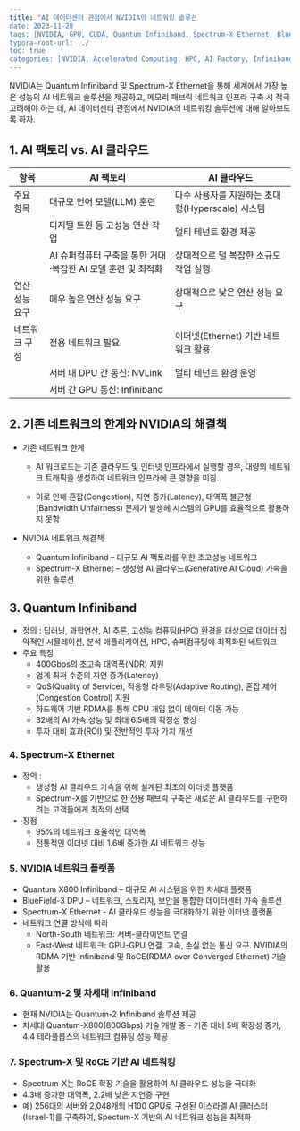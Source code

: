 ```yaml
---
title: "AI 데이터센터 관점에서 NVIDIA의 네트워킹 솔루션
date: 2023-11-28
tags: [NVIDIA, GPU, CUDA, Quantum Infiniband, Spectrum-X Ethernet, BlueField-3 DPU, RoCE]
typora-root-url: ../
toc: true
categories: [NVIDIA, Accelerated Computing, HPC, AI Factory, Infiniband, Spectrum-X Ethernet]
---
```


NVIDIA는 Quantum Infiniband 및 Spectrum-X Ethernet을 통해 세계에서 가장 높은 성능의 AI 네트워크 솔루션을 제공하고, 메모리 패브릭 네트워크 인프라 구축 시 적극 고려해야 하는 데, AI 데이터센터 관점에서 NVIDIA의 네트워킹 솔루션에 대해 알아보도록 하자. 



## 1. **AI 팩토리 vs. AI 클라우드**

| 항목           | AI 팩토리                                                    | AI 클라우드                                      |
| -------------- | ------------------------------------------------------------ | ------------------------------------------------ |
| 주요 항목      | 대규모 언어 모델(LLM) 훈련                                   | 다수 사용자를 지원하는 초대형(Hyperscale) 시스템 |
|                | 디지털 트윈 등 고성능 연산 작업                              | 멀티 테넌트 환경 제공                            |
|                | AI 슈퍼컴퓨터 구축을 통한 거대·복잡한 AI 모델 훈련 및 최적화 | 상대적으로 덜 복잡한 소규모 작업 실행            |
| 연산 성능 요구 | 매우 높은 연산 성능 요구                                     | 상대적으로 낮은 연산 성능 요구                   |
| 네트워크 구성  | 전용 네트워크 필요                                           | 이더넷(Ethernet) 기반 네트워크 활용              |
|                | 서버 내 DPU 간 통신: NVLink                                  | 멀티 테넌트 환경 운영                            |
|                | 서버 간 GPU 통신: Infiniband                                 |                                                  |



##  2. 기존 네트워크의 한계와 NVIDIA의 해결책

* 기존 네트워크 한계

  - AI 워크로드는 기존 클라우드 및 인터넷 인프라에서 실행할 경우, 대량의 네트워크 트래픽을 생성하여 네트워크 인프라에 큰 영향을 미침.

  - 이로 인해 혼잡(Congestion), 지연 증가(Latency), 대역폭 불균형(Bandwidth Unfairness) 문제가 발생헤 시스템의 GPU를 효율적으로 활용하지 못함

* NVIDIA 네트워크 해결책

  * Quantum Infiniband – 대규모 AI 팩토리를 위한 초고성능 네트워크
  * Spectrum-X Ethernet – 생성형 AI 클라우드(Generative AI Cloud) 가속을 위한 솔루션

##  3. Quantum Infiniband

* 정의 : 딥러닝, 과학연산, AI 추론, 고성능 컴퓨팅(HPC) 환경을 대상으로 데이터 집약적인 시뮬레이션, 분석 애플리케이션, HPC, 슈퍼컴퓨팅에 최적화된 네트워크
* 주요 특징
  - 400Gbps의 초고속 대역폭(NDR) 지원
  - 업계 최저 수준의 지연 증가(Latency)
  - QoS(Quality of Service), 적응형 라우팅(Adaptive Routing), 혼잡 제어(Congestion Control) 지원
  - 하드웨어 기반 RDMA를 통해 CPU 개입 없이 데이터 이동 가능
  - 32배의 AI 가속 성능 및 최대 6.5배의 확장성 향상
  - 투자 대비 효과(ROI) 및 전반적인 투자 가치 개선



### 4. Spectrum-X Ethernet

* 정의 :
  - 생성형 AI 클라우드 가속을 위해 설계된 최초의 이더넷 플랫폼
  - Spectrum-X를 기반으로 한 전용 패브릭 구축은 새로운 AI 클라우드를 구현하려는 고객들에게 최적의 선택
* 장점
  - 95%의 네트워크 효율적인 대역폭
  - 전통적인 이더넷 대비 1.6배 증가한 AI 네트워크 성능



### 5. NVIDIA 네트워크 플랫폼

* Quantum X800 Infiniband – 대규모 AI 시스템을 위한 차세대 플랫폼
* BlueField-3 DPU – 네트워크, 스토리지, 보안을 통합한 데이터센터 가속 솔루션
* Spectrum-X Ethernet - AI 클라우드 성능을 극대화하기 위한 이더넷 플랫폼
* 네트워크 연결 방식에 따라
  - North-South 네트워크: 서버-클라이언트 연결
  - East-West 네트워크: GPU-GPU 연결. 고속, 손실 없는 통신 요구. NVIDIA의 RDMA 기반 Infiniband 및 RoCE(RDMA over Converged Ethernet) 기술 활용



### 6. Quantum-2 및 차세대 Infiniband

* 현재 NVIDIA는 Quantum-2 Infiniband 솔루션 제공
* 차세대 Quantum-X800(800Gbps) 기술 개발 중 - 기존 대비 5배 확장성 증가, 4.4 테라플롭스의 네트워크 컴퓨팅 성능 제공



### 7. Spectrum-X 및 RoCE 기반 AI 네트워킹

* Spectrum-X는 RoCE 확장 기술을 활용하여 AI 클라우드 성능을 극대화
* 4.3배 증가한 대역폭, 2.2배 낮은 지연증 구현
* 예) 256대의 서버와 2,048개의 H100 GPU로 구성된 이스라엘 AI 클러스터(Israel-1)를 구축하여, Spectum-X 기반의 AI 네트워크 성능을 최적화
